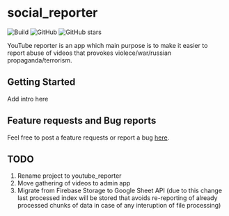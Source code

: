 # social_reporter

![Build](https://github.com/march-dev/social_reporter/workflows/build/badge.svg)
![GitHub](https://img.shields.io/github/license/march-dev/social_reporter)
![GitHub stars](https://img.shields.io/github/stars/march-dev/social_reporter?style=social)

YouTube reporter is an app which main purpose is to make it easier to report abuse of videos that provokes violece/war/russian propaganda/terrorism.

## Getting Started

Add intro here

## Feature requests and Bug reports

Feel free to post a feature requests or report a bug [here](https://github.com/march-dev/social_reporter/issues).

## TODO

1. Rename project to youtube_reporter
2. Move gathering of videos to admin app
3. Migrate from Firebase Storage to Google Sheet API (due to this change last processed index will be stored that avoids re-reporting of already processed chunks of data in case of any interuption of file processing)
